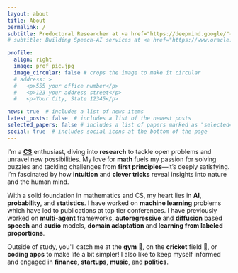 ```yaml
---
layout: about
title: About
permalink: /
subtitle: Predoctoral Researcher at <a href="https://deepmind.google/">Google DeepMind</a>
# subtitle: Building Speech-AI services at <a href="https://www.oracle.com/in/artificial-intelligence/speech/">OCI Speech</a>

profile:
  align: right
  image: prof_pic.jpg
  image_circular: false # crops the image to make it circular
  # address: >
  #   <p>555 your office number</p>
  #   <p>123 your address street</p>
  #   <p>Your City, State 12345</p>

news: true  # includes a list of news items
latest_posts: false  # includes a list of the newest posts
selected_papers: false # includes a list of papers marked as "selected={true}"
social: true  # includes social icons at the bottom of the page
---
```


I'm a **[CS](https://en.wikipedia.org/wiki/Computer_science)** enthusiast, diving into **research** to tackle open problems and unravel new possibilities. My love for **math** fuels my passion for solving puzzles and tackling challenges from **first principles**—it’s deeply satisfying. I’m fascinated by how **intuition** and **clever tricks** reveal insights into nature and the human mind.

With a solid foundation in mathematics and CS, my heart lies in **AI**, **probability**, and **statistics**. I have worked on **machine learning** problems which have led to publications at top tier conferences. I have previously worked on **multi-agent** frameworks, **autoregressive** and **diffusion** based **speech** and **audio** models, **domain adaptation** and **learning from labeled proportions**.

Outside of study, you'll catch me at the **gym** 👟, on the **cricket** field 🏏, or **coding apps** to make life a bit simpler! I also like to keep myself informed and engaged in **finance**, **startups**, **music**, and **politics**.

<!-- Write your biography here. Tell the world about yourself. Link to your favorite [subreddit](http://reddit.com). You can put a picture in, too. The code is already in, just name your picture `prof_pic.jpg` and put it in the `img/` folder.

Put your address / P.O. box / other info right below your picture. You can also disable any of these elements by editing `profile` property of the YAML header of your `_pages/about.md`. Edit `_bibliography/papers.bib` and Jekyll will render your [publications page](/al-folio/publications/) automatically.

Link to your social media connections, too. This theme is set up to use [Font Awesome icons](http://fortawesome.github.io/Font-Awesome/) and [Academicons](https://jpswalsh.github.io/academicons/), like the ones below. Add your Facebook, Twitter, LinkedIn, Google Scholar, or just disable all of them. -->

